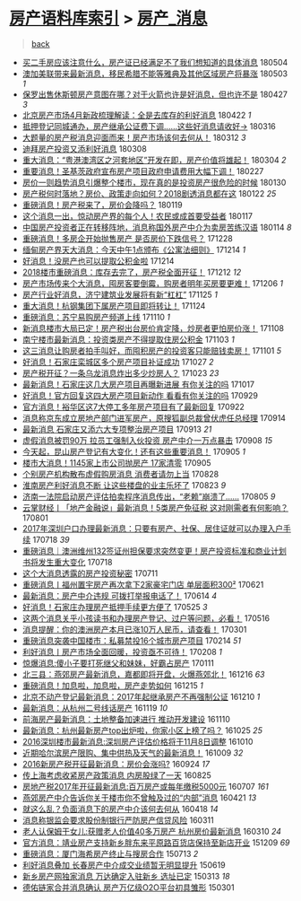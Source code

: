 [房产语料库索引](../../README.md)  > [房产_消息](房产_消息.md)
====
> [back](../README.md)

- [买二手房应该注意什么，房产证已经满足不了我们想知道的具体消息](http://jkwz.applinzi.com/ittc/7099205083034289169.html#%E4%B9%B0%E4%BA%8C%E6%89%8B%E6%88%BF%E5%BA%94%E8%AF%A5%E6%B3%A8%E6%84%8F%E4%BB%80%E4%B9%88%EF%BC%8C%E6%88%BF%E4%BA%A7%E8%AF%81%E5%B7%B2%E7%BB%8F%E6%BB%A1%E8%B6%B3%E4%B8%8D%E4%BA%86%E6%88%91%E4%BB%AC%E6%83%B3%E7%9F%A5%E9%81%93%E7%9A%84%E5%85%B7%E4%BD%93%E6%B6%88%E6%81%AF) 180504  
- [澳加美联带来最新消息，移民希腊不能等雅典及其他区域房产将暴涨](http://jkwz.applinzi.com/ittc/7098935599048426512.html#%E6%BE%B3%E5%8A%A0%E7%BE%8E%E8%81%94%E5%B8%A6%E6%9D%A5%E6%9C%80%E6%96%B0%E6%B6%88%E6%81%AF%EF%BC%8C%E7%A7%BB%E6%B0%91%E5%B8%8C%E8%85%8A%E4%B8%8D%E8%83%BD%E7%AD%89%E9%9B%85%E5%85%B8%E5%8F%8A%E5%85%B6%E4%BB%96%E5%8C%BA%E5%9F%9F%E6%88%BF%E4%BA%A7%E5%B0%86%E6%9A%B4%E6%B6%A8) 180503 *1* 
- [保罗出售休斯顿房产意图在哪？对于火箭也许是好消息，但也许不是](http://jkwz.applinzi.com/ittc/7096725723584922635.html#%E4%BF%9D%E7%BD%97%E5%87%BA%E5%94%AE%E4%BC%91%E6%96%AF%E9%A1%BF%E6%88%BF%E4%BA%A7%E6%84%8F%E5%9B%BE%E5%9C%A8%E5%93%AA%EF%BC%9F%E5%AF%B9%E4%BA%8E%E7%81%AB%E7%AE%AD%E4%B9%9F%E8%AE%B8%E6%98%AF%E5%A5%BD%E6%B6%88%E6%81%AF%EF%BC%8C%E4%BD%86%E4%B9%9F%E8%AE%B8%E4%B8%8D%E6%98%AF) 180427 *3* 
- [北京房产市场4月新政梳理解读：全是去库存的利好消息](http://jkwz.applinzi.com/ittc/7094868551259390982.html#%E5%8C%97%E4%BA%AC%E6%88%BF%E4%BA%A7%E5%B8%82%E5%9C%BA4%E6%9C%88%E6%96%B0%E6%94%BF%E6%A2%B3%E7%90%86%E8%A7%A3%E8%AF%BB%EF%BC%9A%E5%85%A8%E6%98%AF%E5%8E%BB%E5%BA%93%E5%AD%98%E7%9A%84%E5%88%A9%E5%A5%BD%E6%B6%88%E6%81%AF) 180422 *1* 
- [抵押登记同城通办，房产继承公证费下调……这些好消息请收好→](http://jkwz.applinzi.com/ittc/7081151182267745296.html#%E6%8A%B5%E6%8A%BC%E7%99%BB%E8%AE%B0%E5%90%8C%E5%9F%8E%E9%80%9A%E5%8A%9E%EF%BC%8C%E6%88%BF%E4%BA%A7%E7%BB%A7%E6%89%BF%E5%85%AC%E8%AF%81%E8%B4%B9%E4%B8%8B%E8%B0%83%E2%80%A6%E2%80%A6%E8%BF%99%E4%BA%9B%E5%A5%BD%E6%B6%88%E6%81%AF%E8%AF%B7%E6%94%B6%E5%A5%BD%E2%86%92) 180316  
- [大题量的房产税消息迎面而来！房产市场该何去何从！](http://jkwz.applinzi.com/ittc/7079489040921658385.html#%E5%A4%A7%E9%A2%98%E9%87%8F%E7%9A%84%E6%88%BF%E4%BA%A7%E7%A8%8E%E6%B6%88%E6%81%AF%E8%BF%8E%E9%9D%A2%E8%80%8C%E6%9D%A5%EF%BC%81%E6%88%BF%E4%BA%A7%E5%B8%82%E5%9C%BA%E8%AF%A5%E4%BD%95%E5%8E%BB%E4%BD%95%E4%BB%8E%EF%BC%81) 180312 *3* 
- [迪拜房产投资又添利好消息](http://jkwz.applinzi.com/ittc/7078120138962633734.html#%E8%BF%AA%E6%8B%9C%E6%88%BF%E4%BA%A7%E6%8A%95%E8%B5%84%E5%8F%88%E6%B7%BB%E5%88%A9%E5%A5%BD%E6%B6%88%E6%81%AF) 180308  
- [重大消息：“粤港澳湾区之河套地区”开发在即，房产价值将雄起！](http://jkwz.applinzi.com/ittc/7076556714671604752.html#%E9%87%8D%E5%A4%A7%E6%B6%88%E6%81%AF%EF%BC%9A%E2%80%9C%E7%B2%A4%E6%B8%AF%E6%BE%B3%E6%B9%BE%E5%8C%BA%E4%B9%8B%E6%B2%B3%E5%A5%97%E5%9C%B0%E5%8C%BA%E2%80%9D%E5%BC%80%E5%8F%91%E5%9C%A8%E5%8D%B3%EF%BC%8C%E6%88%BF%E4%BA%A7%E4%BB%B7%E5%80%BC%E5%B0%86%E9%9B%84%E8%B5%B7%EF%BC%81) 180304 *2* 
- [重要消息！圣基茨政府宣布房产项目政府申请费用大幅下调！](http://jkwz.applinzi.com/ittc/7074760388749296647.html#%E9%87%8D%E8%A6%81%E6%B6%88%E6%81%AF%EF%BC%81%E5%9C%A3%E5%9F%BA%E8%8C%A8%E6%94%BF%E5%BA%9C%E5%AE%A3%E5%B8%83%E6%88%BF%E4%BA%A7%E9%A1%B9%E7%9B%AE%E6%94%BF%E5%BA%9C%E7%94%B3%E8%AF%B7%E8%B4%B9%E7%94%A8%E5%A4%A7%E5%B9%85%E4%B8%8B%E8%B0%83%EF%BC%81) 180227  
- [房价一则趋势消息引爆整个楼市，现在真的是投资房产很危险的时候](http://jkwz.applinzi.com/ittc/7064344634312885264.html#%E6%88%BF%E4%BB%B7%E4%B8%80%E5%88%99%E8%B6%8B%E5%8A%BF%E6%B6%88%E6%81%AF%E5%BC%95%E7%88%86%E6%95%B4%E4%B8%AA%E6%A5%BC%E5%B8%82%EF%BC%8C%E7%8E%B0%E5%9C%A8%E7%9C%9F%E7%9A%84%E6%98%AF%E6%8A%95%E8%B5%84%E6%88%BF%E4%BA%A7%E5%BE%88%E5%8D%B1%E9%99%A9%E7%9A%84%E6%97%B6%E5%80%99) 180130  
- [房产税何时落地？房价、政策走向如何？2018剧透消息都在这](http://jkwz.applinzi.com/ittc/7061438299116143627.html#%E6%88%BF%E4%BA%A7%E7%A8%8E%E4%BD%95%E6%97%B6%E8%90%BD%E5%9C%B0%EF%BC%9F%E6%88%BF%E4%BB%B7%E3%80%81%E6%94%BF%E7%AD%96%E8%B5%B0%E5%90%91%E5%A6%82%E4%BD%95%EF%BC%9F2018%E5%89%A7%E9%80%8F%E6%B6%88%E6%81%AF%E9%83%BD%E5%9C%A8%E8%BF%99) 180122 *25* 
- [重磅消息！房产税来了，房价会降吗？](http://jkwz.applinzi.com/ittc/7060343739598242823.html#%E9%87%8D%E7%A3%85%E6%B6%88%E6%81%AF%EF%BC%81%E6%88%BF%E4%BA%A7%E7%A8%8E%E6%9D%A5%E4%BA%86%EF%BC%8C%E6%88%BF%E4%BB%B7%E4%BC%9A%E9%99%8D%E5%90%97%EF%BC%9F) 180119  
- [这个消息一出，惊动房产界的每个人！农民或成首要受益者](http://jkwz.applinzi.com/ittc/7059626182079677446.html#%E8%BF%99%E4%B8%AA%E6%B6%88%E6%81%AF%E4%B8%80%E5%87%BA%EF%BC%8C%E6%83%8A%E5%8A%A8%E6%88%BF%E4%BA%A7%E7%95%8C%E7%9A%84%E6%AF%8F%E4%B8%AA%E4%BA%BA%EF%BC%81%E5%86%9C%E6%B0%91%E6%88%96%E6%88%90%E9%A6%96%E8%A6%81%E5%8F%97%E7%9B%8A%E8%80%85) 180117  
- [中国房产投资者正在转移阵地，消息称国外房产中介为卖房苦练汉语](http://jkwz.applinzi.com/ittc/7058389124237493258.html#%E4%B8%AD%E5%9B%BD%E6%88%BF%E4%BA%A7%E6%8A%95%E8%B5%84%E8%80%85%E6%AD%A3%E5%9C%A8%E8%BD%AC%E7%A7%BB%E9%98%B5%E5%9C%B0%EF%BC%8C%E6%B6%88%E6%81%AF%E7%A7%B0%E5%9B%BD%E5%A4%96%E6%88%BF%E4%BA%A7%E4%B8%AD%E4%BB%8B%E4%B8%BA%E5%8D%96%E6%88%BF%E8%8B%A6%E7%BB%83%E6%B1%89%E8%AF%AD) 180114 *8* 
- [重磅消息！多房企开始抛售房产 是否房价下跌信号？](http://jkwz.applinzi.com/ittc/7052068057394971665.html#%E9%87%8D%E7%A3%85%E6%B6%88%E6%81%AF%EF%BC%81%E5%A4%9A%E6%88%BF%E4%BC%81%E5%BC%80%E5%A7%8B%E6%8A%9B%E5%94%AE%E6%88%BF%E4%BA%A7+%E6%98%AF%E5%90%A6%E6%88%BF%E4%BB%B7%E4%B8%8B%E8%B7%8C%E4%BF%A1%E5%8F%B7%EF%BC%9F) 171228  
- [缅甸房产界天大消息：今天中午1点颁布《公寓法细则》](http://jkwz.applinzi.com/ittc/7046915866153714705.html#%E7%BC%85%E7%94%B8%E6%88%BF%E4%BA%A7%E7%95%8C%E5%A4%A9%E5%A4%A7%E6%B6%88%E6%81%AF%EF%BC%9A%E4%BB%8A%E5%A4%A9%E4%B8%AD%E5%8D%881%E7%82%B9%E9%A2%81%E5%B8%83%E3%80%8A%E5%85%AC%E5%AF%93%E6%B3%95%E7%BB%86%E5%88%99%E3%80%8B) 171214 *1* 
- [好消息！没房产也可以提取公积金啦](http://jkwz.applinzi.com/ittc/7046850155922326544.html#%E5%A5%BD%E6%B6%88%E6%81%AF%EF%BC%81%E6%B2%A1%E6%88%BF%E4%BA%A7%E4%B9%9F%E5%8F%AF%E4%BB%A5%E6%8F%90%E5%8F%96%E5%85%AC%E7%A7%AF%E9%87%91%E5%95%A6) 171214  
- [2018楼市重磅消息：库存去完了，房产税全面开征！](http://jkwz.applinzi.com/ittc/7045750503605011472.html#2018%E6%A5%BC%E5%B8%82%E9%87%8D%E7%A3%85%E6%B6%88%E6%81%AF%EF%BC%9A%E5%BA%93%E5%AD%98%E5%8E%BB%E5%AE%8C%E4%BA%86%EF%BC%8C%E6%88%BF%E4%BA%A7%E7%A8%8E%E5%85%A8%E9%9D%A2%E5%BC%80%E5%BE%81%EF%BC%81) 171212 *12* 
- [房产市场传来个大消息，囤房客要倒霉，购房者明年买房要更难！](http://jkwz.applinzi.com/ittc/7043981196084642833.html#%E6%88%BF%E4%BA%A7%E5%B8%82%E5%9C%BA%E4%BC%A0%E6%9D%A5%E4%B8%AA%E5%A4%A7%E6%B6%88%E6%81%AF%EF%BC%8C%E5%9B%A4%E6%88%BF%E5%AE%A2%E8%A6%81%E5%80%92%E9%9C%89%EF%BC%8C%E8%B4%AD%E6%88%BF%E8%80%85%E6%98%8E%E5%B9%B4%E4%B9%B0%E6%88%BF%E8%A6%81%E6%9B%B4%E9%9A%BE%EF%BC%81) 171206 *1* 
- [房产行业好消息，济宁建筑业发展将有新“杠杠”](http://jkwz.applinzi.com/ittc/7039986261056554001.html#%E6%88%BF%E4%BA%A7%E8%A1%8C%E4%B8%9A%E5%A5%BD%E6%B6%88%E6%81%AF%EF%BC%8C%E6%B5%8E%E5%AE%81%E5%BB%BA%E7%AD%91%E4%B8%9A%E5%8F%91%E5%B1%95%E5%B0%86%E6%9C%89%E6%96%B0%E2%80%9C%E6%9D%A0%E6%9D%A0%E2%80%9D) 171125 *1* 
- [重大消息！杭钢集团下属房产项目即将转让！](http://jkwz.applinzi.com/ittc/7039505282563048464.html#%E9%87%8D%E5%A4%A7%E6%B6%88%E6%81%AF%EF%BC%81%E6%9D%AD%E9%92%A2%E9%9B%86%E5%9B%A2%E4%B8%8B%E5%B1%9E%E6%88%BF%E4%BA%A7%E9%A1%B9%E7%9B%AE%E5%8D%B3%E5%B0%86%E8%BD%AC%E8%AE%A9%EF%BC%81) 171124  
- [重磅消息：苏宁易购房产频道上线](http://jkwz.applinzi.com/ittc/7034282694719046672.html#%E9%87%8D%E7%A3%85%E6%B6%88%E6%81%AF%EF%BC%9A%E8%8B%8F%E5%AE%81%E6%98%93%E8%B4%AD%E6%88%BF%E4%BA%A7%E9%A2%91%E9%81%93%E4%B8%8A%E7%BA%BF) 171110 *1* 
- [新消息楼市大局已定！房产税出台房价肯定降，炒房者更怕房价涨！](http://jkwz.applinzi.com/ittc/7033511725389841424.html#%E6%96%B0%E6%B6%88%E6%81%AF%E6%A5%BC%E5%B8%82%E5%A4%A7%E5%B1%80%E5%B7%B2%E5%AE%9A%EF%BC%81%E6%88%BF%E4%BA%A7%E7%A8%8E%E5%87%BA%E5%8F%B0%E6%88%BF%E4%BB%B7%E8%82%AF%E5%AE%9A%E9%99%8D%EF%BC%8C%E7%82%92%E6%88%BF%E8%80%85%E6%9B%B4%E6%80%95%E6%88%BF%E4%BB%B7%E6%B6%A8%EF%BC%81) 171108  
- [南宁楼市最新消息：投资类房产不得提取住房公积金](http://jkwz.applinzi.com/ittc/7031719689955312657.html#%E5%8D%97%E5%AE%81%E6%A5%BC%E5%B8%82%E6%9C%80%E6%96%B0%E6%B6%88%E6%81%AF%EF%BC%9A%E6%8A%95%E8%B5%84%E7%B1%BB%E6%88%BF%E4%BA%A7%E4%B8%8D%E5%BE%97%E6%8F%90%E5%8F%96%E4%BD%8F%E6%88%BF%E5%85%AC%E7%A7%AF%E9%87%91) 171103 *1* 
- [这三消息让购房者拍手叫好，而囤积房产的投资客只能赔钱卖房！](http://jkwz.applinzi.com/ittc/7031058055452689425.html#%E8%BF%99%E4%B8%89%E6%B6%88%E6%81%AF%E8%AE%A9%E8%B4%AD%E6%88%BF%E8%80%85%E6%8B%8D%E6%89%8B%E5%8F%AB%E5%A5%BD%EF%BC%8C%E8%80%8C%E5%9B%A4%E7%A7%AF%E6%88%BF%E4%BA%A7%E7%9A%84%E6%8A%95%E8%B5%84%E5%AE%A2%E5%8F%AA%E8%83%BD%E8%B5%94%E9%92%B1%E5%8D%96%E6%88%BF%EF%BC%81) 171101 *5* 
- [好消息！石家庄栾城区多个房产项目补证成功](http://jkwz.applinzi.com/ittc/7029078230429074448.html#%E5%A5%BD%E6%B6%88%E6%81%AF%EF%BC%81%E7%9F%B3%E5%AE%B6%E5%BA%84%E6%A0%BE%E5%9F%8E%E5%8C%BA%E5%A4%9A%E4%B8%AA%E6%88%BF%E4%BA%A7%E9%A1%B9%E7%9B%AE%E8%A1%A5%E8%AF%81%E6%88%90%E5%8A%9F) 171027 *2* 
- [房产税开征？一条乌龙消息炸出多少炒房人？](http://jkwz.applinzi.com/ittc/7027557214099866640.html#%E6%88%BF%E4%BA%A7%E7%A8%8E%E5%BC%80%E5%BE%81%EF%BC%9F%E4%B8%80%E6%9D%A1%E4%B9%8C%E9%BE%99%E6%B6%88%E6%81%AF%E7%82%B8%E5%87%BA%E5%A4%9A%E5%B0%91%E7%82%92%E6%88%BF%E4%BA%BA%EF%BC%9F) 171023 *23* 
- [最新消息！石家庄这几大房产项目再曝新进展 有你关注的吗](http://jkwz.applinzi.com/ittc/7025345721073665040.html#%E6%9C%80%E6%96%B0%E6%B6%88%E6%81%AF%EF%BC%81%E7%9F%B3%E5%AE%B6%E5%BA%84%E8%BF%99%E5%87%A0%E5%A4%A7%E6%88%BF%E4%BA%A7%E9%A1%B9%E7%9B%AE%E5%86%8D%E6%9B%9D%E6%96%B0%E8%BF%9B%E5%B1%95+%E6%9C%89%E4%BD%A0%E5%85%B3%E6%B3%A8%E7%9A%84%E5%90%97) 171017  
- [好消息！官方回复这四大房产项目新动作 看看有你关注的吗](http://jkwz.applinzi.com/ittc/7018775969823982609.html#%E5%A5%BD%E6%B6%88%E6%81%AF%EF%BC%81%E5%AE%98%E6%96%B9%E5%9B%9E%E5%A4%8D%E8%BF%99%E5%9B%9B%E5%A4%A7%E6%88%BF%E4%BA%A7%E9%A1%B9%E7%9B%AE%E6%96%B0%E5%8A%A8%E4%BD%9C+%E7%9C%8B%E7%9C%8B%E6%9C%89%E4%BD%A0%E5%85%B3%E6%B3%A8%E7%9A%84%E5%90%97) 170929  
- [官方消息！裕华区这7大停工多年房产项目有了最新回复](http://jkwz.applinzi.com/ittc/7016149505337197585.html#%E5%AE%98%E6%96%B9%E6%B6%88%E6%81%AF%EF%BC%81%E8%A3%95%E5%8D%8E%E5%8C%BA%E8%BF%997%E5%A4%A7%E5%81%9C%E5%B7%A5%E5%A4%9A%E5%B9%B4%E6%88%BF%E4%BA%A7%E9%A1%B9%E7%9B%AE%E6%9C%89%E4%BA%86%E6%9C%80%E6%96%B0%E5%9B%9E%E5%A4%8D) 170922  
- [消息称京东成立房地产部门进军房产，原搜狐副总裁曾伏虎任总经理](http://jkwz.applinzi.com/ittc/7013248418921841680.html#%E6%B6%88%E6%81%AF%E7%A7%B0%E4%BA%AC%E4%B8%9C%E6%88%90%E7%AB%8B%E6%88%BF%E5%9C%B0%E4%BA%A7%E9%83%A8%E9%97%A8%E8%BF%9B%E5%86%9B%E6%88%BF%E4%BA%A7%EF%BC%8C%E5%8E%9F%E6%90%9C%E7%8B%90%E5%89%AF%E6%80%BB%E8%A3%81%E6%9B%BE%E4%BC%8F%E8%99%8E%E4%BB%BB%E6%80%BB%E7%BB%8F%E7%90%86) 170914  
- [最新消息 石家庄又添六大专项整治房产项目](http://jkwz.applinzi.com/ittc/7012742133491172369.html#%E6%9C%80%E6%96%B0%E6%B6%88%E6%81%AF+%E7%9F%B3%E5%AE%B6%E5%BA%84%E5%8F%88%E6%B7%BB%E5%85%AD%E5%A4%A7%E4%B8%93%E9%A1%B9%E6%95%B4%E6%B2%BB%E6%88%BF%E4%BA%A7%E9%A1%B9%E7%9B%AE) 170913 *21* 
- [虚假消息被罚90万 拉员工强制入伙投资 房产中介一万点暴击](http://jkwz.applinzi.com/ittc/7010981540643996688.html#%E8%99%9A%E5%81%87%E6%B6%88%E6%81%AF%E8%A2%AB%E7%BD%9A90%E4%B8%87+%E6%8B%89%E5%91%98%E5%B7%A5%E5%BC%BA%E5%88%B6%E5%85%A5%E4%BC%99%E6%8A%95%E8%B5%84+%E6%88%BF%E4%BA%A7%E4%B8%AD%E4%BB%8B%E4%B8%80%E4%B8%87%E7%82%B9%E6%9A%B4%E5%87%BB) 170908 *15* 
- [今天起，昆山房产登记有大变化！还有这些重要消息！](http://jkwz.applinzi.com/ittc/7009765055233786896.html#%E4%BB%8A%E5%A4%A9%E8%B5%B7%EF%BC%8C%E6%98%86%E5%B1%B1%E6%88%BF%E4%BA%A7%E7%99%BB%E8%AE%B0%E6%9C%89%E5%A4%A7%E5%8F%98%E5%8C%96%EF%BC%81%E8%BF%98%E6%9C%89%E8%BF%99%E4%BA%9B%E9%87%8D%E8%A6%81%E6%B6%88%E6%81%AF%EF%BC%81) 170905 *1* 
- [楼市大消息！1145家上市公司抛房产 17家清零](http://jkwz.applinzi.com/ittc/7009726565792089104.html#%E6%A5%BC%E5%B8%82%E5%A4%A7%E6%B6%88%E6%81%AF%EF%BC%811145%E5%AE%B6%E4%B8%8A%E5%B8%82%E5%85%AC%E5%8F%B8%E6%8A%9B%E6%88%BF%E4%BA%A7+17%E5%AE%B6%E6%B8%85%E9%9B%B6) 170905  
- [个别房产机构散布虚假购房消息 消费者请勿上当](http://jkwz.applinzi.com/ittc/7006803484740158481.html#%E4%B8%AA%E5%88%AB%E6%88%BF%E4%BA%A7%E6%9C%BA%E6%9E%84%E6%95%A3%E5%B8%83%E8%99%9A%E5%81%87%E8%B4%AD%E6%88%BF%E6%B6%88%E6%81%AF+%E6%B6%88%E8%B4%B9%E8%80%85%E8%AF%B7%E5%8B%BF%E4%B8%8A%E5%BD%93) 170828  
- [淮南房产利好消息不断 让这些楼盘的业主乐坏了](http://jkwz.applinzi.com/ittc/7005039624257537040.html#%E6%B7%AE%E5%8D%97%E6%88%BF%E4%BA%A7%E5%88%A9%E5%A5%BD%E6%B6%88%E6%81%AF%E4%B8%8D%E6%96%AD+%E8%AE%A9%E8%BF%99%E4%BA%9B%E6%A5%BC%E7%9B%98%E7%9A%84%E4%B8%9A%E4%B8%BB%E4%B9%90%E5%9D%8F%E4%BA%86) 170823 *9* 
- [济南一法院启动房产评估拍卖程序消息传出，“老赖”崩溃了……](http://jkwz.applinzi.com/ittc/6998333257442395152.html#%E6%B5%8E%E5%8D%97%E4%B8%80%E6%B3%95%E9%99%A2%E5%90%AF%E5%8A%A8%E6%88%BF%E4%BA%A7%E8%AF%84%E4%BC%B0%E6%8B%8D%E5%8D%96%E7%A8%8B%E5%BA%8F%E6%B6%88%E6%81%AF%E4%BC%A0%E5%87%BA%EF%BC%8C%E2%80%9C%E8%80%81%E8%B5%96%E2%80%9D%E5%B4%A9%E6%BA%83%E4%BA%86%E2%80%A6%E2%80%A6) 170805 *9* 
- [云掌财经丨「地产金融说」最新消息！5类房产免征税 这对刚需者有何影响？](http://jkwz.applinzi.com/ittc/6996882064694314000.html#%E4%BA%91%E6%8E%8C%E8%B4%A2%E7%BB%8F%E4%B8%A8%E3%80%8C%E5%9C%B0%E4%BA%A7%E9%87%91%E8%9E%8D%E8%AF%B4%E3%80%8D%E6%9C%80%E6%96%B0%E6%B6%88%E6%81%AF%EF%BC%815%E7%B1%BB%E6%88%BF%E4%BA%A7%E5%85%8D%E5%BE%81%E7%A8%8E+%E8%BF%99%E5%AF%B9%E5%88%9A%E9%9C%80%E8%80%85%E6%9C%89%E4%BD%95%E5%BD%B1%E5%93%8D%EF%BC%9F) 170801  
- [2017年深圳户口办理最新消息：只要有房产、社保、居住证就可以办理入户手续](http://jkwz.applinzi.com/ittc/6991605895124222992.html#2017%E5%B9%B4%E6%B7%B1%E5%9C%B3%E6%88%B7%E5%8F%A3%E5%8A%9E%E7%90%86%E6%9C%80%E6%96%B0%E6%B6%88%E6%81%AF%EF%BC%9A%E5%8F%AA%E8%A6%81%E6%9C%89%E6%88%BF%E4%BA%A7%E3%80%81%E7%A4%BE%E4%BF%9D%E3%80%81%E5%B1%85%E4%BD%8F%E8%AF%81%E5%B0%B1%E5%8F%AF%E4%BB%A5%E5%8A%9E%E7%90%86%E5%85%A5%E6%88%B7%E6%89%8B%E7%BB%AD) 170718 *39* 
- [重磅消息｜澳洲维州132签证州担保要求突然变更！房产投资标准和商业计划书将发生重大变化](http://jkwz.applinzi.com/ittc/6991589137323656209.html#%E9%87%8D%E7%A3%85%E6%B6%88%E6%81%AF%EF%BD%9C%E6%BE%B3%E6%B4%B2%E7%BB%B4%E5%B7%9E132%E7%AD%BE%E8%AF%81%E5%B7%9E%E6%8B%85%E4%BF%9D%E8%A6%81%E6%B1%82%E7%AA%81%E7%84%B6%E5%8F%98%E6%9B%B4%EF%BC%81%E6%88%BF%E4%BA%A7%E6%8A%95%E8%B5%84%E6%A0%87%E5%87%86%E5%92%8C%E5%95%86%E4%B8%9A%E8%AE%A1%E5%88%92%E4%B9%A6%E5%B0%86%E5%8F%91%E7%94%9F%E9%87%8D%E5%A4%A7%E5%8F%98%E5%8C%96) 170718  
- [这个大消息透露的房产投资秘密](http://jkwz.applinzi.com/ittc/6988684586174120964.html#%E8%BF%99%E4%B8%AA%E5%A4%A7%E6%B6%88%E6%81%AF%E9%80%8F%E9%9C%B2%E7%9A%84%E6%88%BF%E4%BA%A7%E6%8A%95%E8%B5%84%E7%A7%98%E5%AF%86) 170711  
- [重磅消息丨福州置宇房产再次拿下2家豪宅门店 单层面积300²](http://jkwz.applinzi.com/ittc/6981615555071968260.html#%E9%87%8D%E7%A3%85%E6%B6%88%E6%81%AF%E4%B8%A8%E7%A6%8F%E5%B7%9E%E7%BD%AE%E5%AE%87%E6%88%BF%E4%BA%A7%E5%86%8D%E6%AC%A1%E6%8B%BF%E4%B8%8B2%E5%AE%B6%E8%B1%AA%E5%AE%85%E9%97%A8%E5%BA%97+%E5%8D%95%E5%B1%82%E9%9D%A2%E7%A7%AF300%C2%B2) 170621  
- [最新消息：房产中介违规 可拨打举报电话了！](http://jkwz.applinzi.com/ittc/6978948328065598468.html#%E6%9C%80%E6%96%B0%E6%B6%88%E6%81%AF%EF%BC%9A%E6%88%BF%E4%BA%A7%E4%B8%AD%E4%BB%8B%E8%BF%9D%E8%A7%84+%E5%8F%AF%E6%8B%A8%E6%89%93%E4%B8%BE%E6%8A%A5%E7%94%B5%E8%AF%9D%E4%BA%86%EF%BC%81) 170614 *4* 
- [好消息！石家庄办理房产抵押手续更方便了](http://jkwz.applinzi.com/ittc/6971509465655280644.html#%E5%A5%BD%E6%B6%88%E6%81%AF%EF%BC%81%E7%9F%B3%E5%AE%B6%E5%BA%84%E5%8A%9E%E7%90%86%E6%88%BF%E4%BA%A7%E6%8A%B5%E6%8A%BC%E6%89%8B%E7%BB%AD%E6%9B%B4%E6%96%B9%E4%BE%BF%E4%BA%86) 170525 *3* 
- [这两个消息关乎小孩读书和办理房产登记、过户等问题，必看！](http://jkwz.applinzi.com/ittc/6968339137269597189.html#%E8%BF%99%E4%B8%A4%E4%B8%AA%E6%B6%88%E6%81%AF%E5%85%B3%E4%B9%8E%E5%B0%8F%E5%AD%A9%E8%AF%BB%E4%B9%A6%E5%92%8C%E5%8A%9E%E7%90%86%E6%88%BF%E4%BA%A7%E7%99%BB%E8%AE%B0%E3%80%81%E8%BF%87%E6%88%B7%E7%AD%89%E9%97%AE%E9%A2%98%EF%BC%8C%E5%BF%85%E7%9C%8B%EF%BC%81) 170516  
- [消息提醒：你的澳洲房产本月已涨10万人民币，请查看！](http://jkwz.applinzi.com/ittc/6940152750175421445.html#%E6%B6%88%E6%81%AF%E6%8F%90%E9%86%92%EF%BC%9A%E4%BD%A0%E7%9A%84%E6%BE%B3%E6%B4%B2%E6%88%BF%E4%BA%A7%E6%9C%AC%E6%9C%88%E5%B7%B2%E6%B6%A810%E4%B8%87%E4%BA%BA%E6%B0%91%E5%B8%81%EF%BC%8C%E8%AF%B7%E6%9F%A5%E7%9C%8B%EF%BC%81) 170301  
- [重磅消息突袭中国楼市：私募禁投16个城市房产项目](http://jkwz.applinzi.com/ittc/6934406813536748549.html#%E9%87%8D%E7%A3%85%E6%B6%88%E6%81%AF%E7%AA%81%E8%A2%AD%E4%B8%AD%E5%9B%BD%E6%A5%BC%E5%B8%82%EF%BC%9A%E7%A7%81%E5%8B%9F%E7%A6%81%E6%8A%9516%E4%B8%AA%E5%9F%8E%E5%B8%82%E6%88%BF%E4%BA%A7%E9%A1%B9%E7%9B%AE) 170214 *51* 
- [利好消息丨房产市场全面回暖，投资亟不可待！](http://jkwz.applinzi.com/ittc/6932315598238532612.html#%E5%88%A9%E5%A5%BD%E6%B6%88%E6%81%AF%E4%B8%A8%E6%88%BF%E4%BA%A7%E5%B8%82%E5%9C%BA%E5%85%A8%E9%9D%A2%E5%9B%9E%E6%9A%96%EF%BC%8C%E6%8A%95%E8%B5%84%E4%BA%9F%E4%B8%8D%E5%8F%AF%E5%BE%85%EF%BC%81) 170208 *1* 
- [惊爆消息:傻小子要打死继父和妹妹，好霸占房产](http://jkwz.applinzi.com/ittc/6921871768683021316.html#%E6%83%8A%E7%88%86%E6%B6%88%E6%81%AF%3A%E5%82%BB%E5%B0%8F%E5%AD%90%E8%A6%81%E6%89%93%E6%AD%BB%E7%BB%A7%E7%88%B6%E5%92%8C%E5%A6%B9%E5%A6%B9%EF%BC%8C%E5%A5%BD%E9%9C%B8%E5%8D%A0%E6%88%BF%E4%BA%A7) 170111  
- [北三县：燕郊房产最新消息，嘉都即将开盘，火爆燕郊北！](http://jkwz.applinzi.com/ittc/6912171636576224261.html#%E5%8C%97%E4%B8%89%E5%8E%BF%EF%BC%9A%E7%87%95%E9%83%8A%E6%88%BF%E4%BA%A7%E6%9C%80%E6%96%B0%E6%B6%88%E6%81%AF%EF%BC%8C%E5%98%89%E9%83%BD%E5%8D%B3%E5%B0%86%E5%BC%80%E7%9B%98%EF%BC%8C%E7%81%AB%E7%88%86%E7%87%95%E9%83%8A%E5%8C%97%EF%BC%81) 161216 *63* 
- [重磅消息！加息啦，加息啦，房产走势如何](http://jkwz.applinzi.com/ittc/6911783333981062148.html#%E9%87%8D%E7%A3%85%E6%B6%88%E6%81%AF%EF%BC%81%E5%8A%A0%E6%81%AF%E5%95%A6%EF%BC%8C%E5%8A%A0%E6%81%AF%E5%95%A6%EF%BC%8C%E6%88%BF%E4%BA%A7%E8%B5%B0%E5%8A%BF%E5%A6%82%E4%BD%95) 161215 *1* 
- [北京不动产登记最新消息：2017年起继承房产不再强制公证](http://jkwz.applinzi.com/ittc/6909692169631040517.html#%E5%8C%97%E4%BA%AC%E4%B8%8D%E5%8A%A8%E4%BA%A7%E7%99%BB%E8%AE%B0%E6%9C%80%E6%96%B0%E6%B6%88%E6%81%AF%EF%BC%9A2017%E5%B9%B4%E8%B5%B7%E7%BB%A7%E6%89%BF%E6%88%BF%E4%BA%A7%E4%B8%8D%E5%86%8D%E5%BC%BA%E5%88%B6%E5%85%AC%E8%AF%81) 161210 *1* 
- [最新消息：从杭州二号线话房产](http://jkwz.applinzi.com/ittc/6902355159689987076.html#%E6%9C%80%E6%96%B0%E6%B6%88%E6%81%AF%EF%BC%9A%E4%BB%8E%E6%9D%AD%E5%B7%9E%E4%BA%8C%E5%8F%B7%E7%BA%BF%E8%AF%9D%E6%88%BF%E4%BA%A7) 161119 *10* 
- [前海房产最新消息：土地整备加速进行 推动开发建设](http://jkwz.applinzi.com/ittc/6898771363874997252.html#%E5%89%8D%E6%B5%B7%E6%88%BF%E4%BA%A7%E6%9C%80%E6%96%B0%E6%B6%88%E6%81%AF%EF%BC%9A%E5%9C%9F%E5%9C%B0%E6%95%B4%E5%A4%87%E5%8A%A0%E9%80%9F%E8%BF%9B%E8%A1%8C+%E6%8E%A8%E5%8A%A8%E5%BC%80%E5%8F%91%E5%BB%BA%E8%AE%BE) 161110  
- [最新消息：杭州最新房产top出炉啦，你家小区上榜了吗？](http://jkwz.applinzi.com/ittc/6892881886191289348.html#%E6%9C%80%E6%96%B0%E6%B6%88%E6%81%AF%EF%BC%9A%E6%9D%AD%E5%B7%9E%E6%9C%80%E6%96%B0%E6%88%BF%E4%BA%A7top%E5%87%BA%E7%82%89%E5%95%A6%EF%BC%8C%E4%BD%A0%E5%AE%B6%E5%B0%8F%E5%8C%BA%E4%B8%8A%E6%A6%9C%E4%BA%86%E5%90%97%EF%BC%9F) 161025 *25* 
- [2016深圳楼市最新消息:深圳房产评估价格将于11月8日调整](http://jkwz.applinzi.com/ittc/6887296837853119492.html#2016%E6%B7%B1%E5%9C%B3%E6%A5%BC%E5%B8%82%E6%9C%80%E6%96%B0%E6%B6%88%E6%81%AF%3A%E6%B7%B1%E5%9C%B3%E6%88%BF%E4%BA%A7%E8%AF%84%E4%BC%B0%E4%BB%B7%E6%A0%BC%E5%B0%86%E4%BA%8E11%E6%9C%888%E6%97%A5%E8%B0%83%E6%95%B4) 161010  
- [近期哈尔滨房产限购、集中供热及天气的最新消息！](http://jkwz.applinzi.com/ittc/6886890156438586372.html#%E8%BF%91%E6%9C%9F%E5%93%88%E5%B0%94%E6%BB%A8%E6%88%BF%E4%BA%A7%E9%99%90%E8%B4%AD%E3%80%81%E9%9B%86%E4%B8%AD%E4%BE%9B%E7%83%AD%E5%8F%8A%E5%A4%A9%E6%B0%94%E7%9A%84%E6%9C%80%E6%96%B0%E6%B6%88%E6%81%AF%EF%BC%81) 161009 *32* 
- [2016新房产税开征最新消息：房价会涨吗?](http://jkwz.applinzi.com/ittc/6881210078367056901.html#2016%E6%96%B0%E6%88%BF%E4%BA%A7%E7%A8%8E%E5%BC%80%E5%BE%81%E6%9C%80%E6%96%B0%E6%B6%88%E6%81%AF%EF%BC%9A%E6%88%BF%E4%BB%B7%E4%BC%9A%E6%B6%A8%E5%90%97%3F) 160924 *17* 
- [传上海考虑收紧房产政策消息 内房股绿了一天](http://jkwz.applinzi.com/ittc/6870344061453599749.html#%E4%BC%A0%E4%B8%8A%E6%B5%B7%E8%80%83%E8%99%91%E6%94%B6%E7%B4%A7%E6%88%BF%E4%BA%A7%E6%94%BF%E7%AD%96%E6%B6%88%E6%81%AF+%E5%86%85%E6%88%BF%E8%82%A1%E7%BB%BF%E4%BA%86%E4%B8%80%E5%A4%A9) 160825  
- [房地产税2017年开征最新消息:百万房产或每年缴税5000元](http://jkwz.applinzi.com/ittc/6852067066328384516.html#%E6%88%BF%E5%9C%B0%E4%BA%A7%E7%A8%8E2017%E5%B9%B4%E5%BC%80%E5%BE%81%E6%9C%80%E6%96%B0%E6%B6%88%E6%81%AF%3A%E7%99%BE%E4%B8%87%E6%88%BF%E4%BA%A7%E6%88%96%E6%AF%8F%E5%B9%B4%E7%BC%B4%E7%A8%8E5000%E5%85%83) 160707 *161* 
- [燕郊房产中介告诉你关于楼市你不曾触及过的“内部”消息](http://jkwz.applinzi.com/ittc/6823276330887939077.html#%E7%87%95%E9%83%8A%E6%88%BF%E4%BA%A7%E4%B8%AD%E4%BB%8B%E5%91%8A%E8%AF%89%E4%BD%A0%E5%85%B3%E4%BA%8E%E6%A5%BC%E5%B8%82%E4%BD%A0%E4%B8%8D%E6%9B%BE%E8%A7%A6%E5%8F%8A%E8%BF%87%E7%9A%84%E2%80%9C%E5%86%85%E9%83%A8%E2%80%9D%E6%B6%88%E6%81%AF) 160421 *13* 
- [就这么乱？负面消息下的房产中介该何去何从](http://jkwz.applinzi.com/ittc/6822466070979806212.html#%E5%B0%B1%E8%BF%99%E4%B9%88%E4%B9%B1%EF%BC%9F%E8%B4%9F%E9%9D%A2%E6%B6%88%E6%81%AF%E4%B8%8B%E7%9A%84%E6%88%BF%E4%BA%A7%E4%B8%AD%E4%BB%8B%E8%AF%A5%E4%BD%95%E5%8E%BB%E4%BD%95%E4%BB%8E) 160418 *14* 
- [消息称银监会要求股份制银行严防房产信贷风险](http://jkwz.applinzi.com/ittc/6808379828633863173.html#%E6%B6%88%E6%81%AF%E7%A7%B0%E9%93%B6%E7%9B%91%E4%BC%9A%E8%A6%81%E6%B1%82%E8%82%A1%E4%BB%BD%E5%88%B6%E9%93%B6%E8%A1%8C%E4%B8%A5%E9%98%B2%E6%88%BF%E4%BA%A7%E4%BF%A1%E8%B4%B7%E9%A3%8E%E9%99%A9) 160311  
- [老人认保姆干女儿:获赠老人价值40多万房产 杭州房价最新消息](http://jkwz.applinzi.com/ittc/6807980310528525316.html#%E8%80%81%E4%BA%BA%E8%AE%A4%E4%BF%9D%E5%A7%86%E5%B9%B2%E5%A5%B3%E5%84%BF%3A%E8%8E%B7%E8%B5%A0%E8%80%81%E4%BA%BA%E4%BB%B7%E5%80%BC40%E5%A4%9A%E4%B8%87%E6%88%BF%E4%BA%A7+%E6%9D%AD%E5%B7%9E%E6%88%BF%E4%BB%B7%E6%9C%80%E6%96%B0%E6%B6%88%E6%81%AF) 160310 *24* 
- [官方消息：靖业房产支持新乡胖东来平原路百货店保持至新店开业](http://jkwz.applinzi.com/ittc/6773810326390965253.html#%E5%AE%98%E6%96%B9%E6%B6%88%E6%81%AF%EF%BC%9A%E9%9D%96%E4%B8%9A%E6%88%BF%E4%BA%A7%E6%94%AF%E6%8C%81%E6%96%B0%E4%B9%A1%E8%83%96%E4%B8%9C%E6%9D%A5%E5%B9%B3%E5%8E%9F%E8%B7%AF%E7%99%BE%E8%B4%A7%E5%BA%97%E4%BF%9D%E6%8C%81%E8%87%B3%E6%96%B0%E5%BA%97%E5%BC%80%E4%B8%9A) 151209 *69* 
- [重磅消息：厦门海希房产终止与搜房合作](http://jkwz.applinzi.com/ittc/547650615056062658.html#%E9%87%8D%E7%A3%85%E6%B6%88%E6%81%AF%EF%BC%9A%E5%8E%A6%E9%97%A8%E6%B5%B7%E5%B8%8C%E6%88%BF%E4%BA%A7%E7%BB%88%E6%AD%A2%E4%B8%8E%E6%90%9C%E6%88%BF%E5%90%88%E4%BD%9C) 150713 *2* 
- [利好消息叠加 长春房产中介成交业绩暂无明显提升](http://jkwz.applinzi.com/ittc/547650611422901011.html#%E5%88%A9%E5%A5%BD%E6%B6%88%E6%81%AF%E5%8F%A0%E5%8A%A0+%E9%95%BF%E6%98%A5%E6%88%BF%E4%BA%A7%E4%B8%AD%E4%BB%8B%E6%88%90%E4%BA%A4%E4%B8%9A%E7%BB%A9%E6%9A%82%E6%97%A0%E6%98%8E%E6%98%BE%E6%8F%90%E5%8D%87) 150619  
- [新乡房产网独家消息 万达确定入驻新乡 选址已定](http://jkwz.applinzi.com/ittc/547650611397669076.html#%E6%96%B0%E4%B9%A1%E6%88%BF%E4%BA%A7%E7%BD%91%E7%8B%AC%E5%AE%B6%E6%B6%88%E6%81%AF+%E4%B8%87%E8%BE%BE%E7%A1%AE%E5%AE%9A%E5%85%A5%E9%A9%BB%E6%96%B0%E4%B9%A1+%E9%80%89%E5%9D%80%E5%B7%B2%E5%AE%9A) 150313 *18* 
- [德佑链家合并消息确认 房产万亿级O2O平台初具雏形](http://jkwz.applinzi.com/ittc/547650611395648772.html#%E5%BE%B7%E4%BD%91%E9%93%BE%E5%AE%B6%E5%90%88%E5%B9%B6%E6%B6%88%E6%81%AF%E7%A1%AE%E8%AE%A4+%E6%88%BF%E4%BA%A7%E4%B8%87%E4%BA%BF%E7%BA%A7O2O%E5%B9%B3%E5%8F%B0%E5%88%9D%E5%85%B7%E9%9B%8F%E5%BD%A2) 150301  
